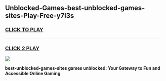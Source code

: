 
## Unblocked-Games-best-unblocked-games-sites-Play-Free-y7l3s
<h3>
<a href="https://premium76.site?title=best-unblocked-games-sites&ref=09A">CLICK TO PLAY</a></h3>
<hr>

<h3>
<a href="https://premium76.site?title=best-unblocked-games-sites&ref=09A">CLICK 2 PLAY</a>
  
</h3>

<a href="https://premium76.site?title=best-unblocked-games-sites&ref=09A"><img src="https://clearcache.store/games.png"></a>


**best-unblocked-games-sites games unblocked: Your Gateway to Fun and Accessible Online Gaming**

